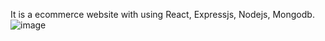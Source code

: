 It is a ecommerce website with using React, Expressjs, Nodejs, Mongodb.
![image](https://github.com/user-attachments/assets/9b1527bc-3244-442e-a929-e61d62dedd0b)
